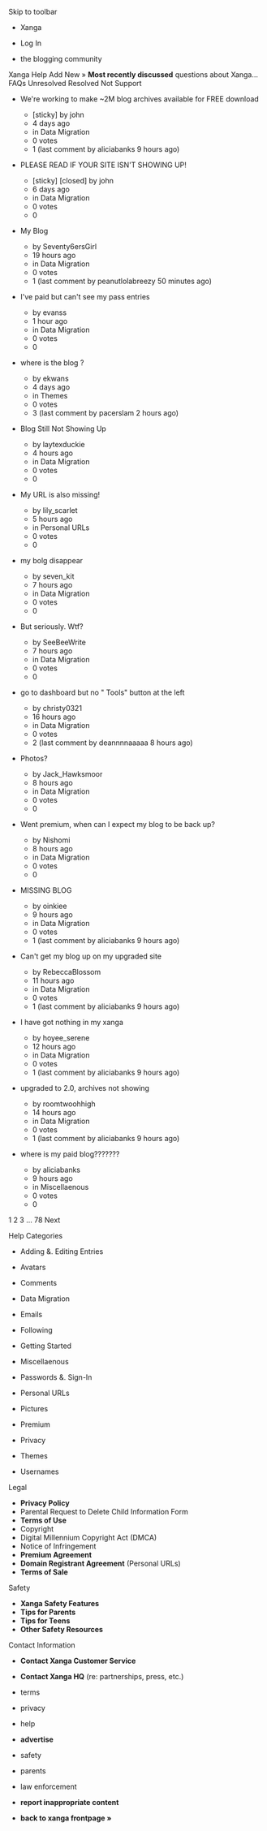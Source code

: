 Skip to toolbar

*   Xanga

*   Log In

*   the blogging community

Xanga Help Add New » **Most recently discussed** questions about Xanga… FAQs Unresolved Resolved Not Support

*   We're working to make ~2M blog archives available for FREE download
    *   \[sticky\] by john
    *   4 days ago
    *   in Data Migration
    *   0 votes
    *   1 (last comment by aliciabanks 9 hours ago)
*   PLEASE READ IF YOUR SITE ISN'T SHOWING UP!
    *   \[sticky\] \[closed\] by john
    *   6 days ago
    *   in Data Migration
    *   0 votes
    *   0

*   My Blog
    *   by Seventy6ersGirl
    *   19 hours ago
    *   in Data Migration
    *   0 votes
    *   1 (last comment by peanutlolabreezy 50 minutes ago)
*   I've paid but can't see my pass entries
    *   by evanss
    *   1 hour ago
    *   in Data Migration
    *   0 votes
    *   0
*   where is the blog ?
    *   by ekwans
    *   4 days ago
    *   in Themes
    *   0 votes
    *   3 (last comment by pacerslam 2 hours ago)
*   Blog Still Not Showing Up
    *   by laytexduckie
    *   4 hours ago
    *   in Data Migration
    *   0 votes
    *   0
*   My URL is also missing!
    *   by lily\_scarlet
    *   5 hours ago
    *   in Personal URLs
    *   0 votes
    *   0
*   my bolg disappear
    *   by seven\_kit
    *   7 hours ago
    *   in Data Migration
    *   0 votes
    *   0
*   But seriously. Wtf?
    *   by SeeBeeWrite
    *   7 hours ago
    *   in Data Migration
    *   0 votes
    *   0
*   go to dashboard but no " Tools" button at the left
    *   by christy0321
    *   16 hours ago
    *   in Data Migration
    *   0 votes
    *   2 (last comment by deannnnaaaaa 8 hours ago)
*   Photos?
    *   by Jack\_Hawksmoor
    *   8 hours ago
    *   in Data Migration
    *   0 votes
    *   0
*   Went premium, when can I expect my blog to be back up?
    *   by Nishomi
    *   8 hours ago
    *   in Data Migration
    *   0 votes
    *   0
*   MISSING BLOG
    *   by oinkiee
    *   9 hours ago
    *   in Data Migration
    *   0 votes
    *   1 (last comment by aliciabanks 9 hours ago)
*   Can't get my blog up on my upgraded site
    *   by RebeccaBlossom
    *   11 hours ago
    *   in Data Migration
    *   0 votes
    *   1 (last comment by aliciabanks 9 hours ago)
*   I have got nothing in my xanga
    *   by hoyee\_serene
    *   12 hours ago
    *   in Data Migration
    *   0 votes
    *   1 (last comment by aliciabanks 9 hours ago)
*   upgraded to 2.0, archives not showing
    *   by roomtwoohhigh
    *   14 hours ago
    *   in Data Migration
    *   0 votes
    *   1 (last comment by aliciabanks 9 hours ago)
*   where is my paid blog???????
    *   by aliciabanks
    *   9 hours ago
    *   in Miscellaenous
    *   0 votes
    *   0

1 2 3 ... 78 Next

Help Categories

*   Adding &. Editing Entries
*   Avatars
*   Comments
*   Data Migration
*   Emails
*   Following
*   Getting Started
*   Miscellaenous

*   Passwords &. Sign-In
*   Personal URLs
*   Pictures
*   Premium
*   Privacy
*   Themes
*   Usernames

Legal

*   **Privacy Policy**
*   Parental Request to Delete Child Information Form
*   **Terms of Use**
*   Copyright
*   Digital Millennium Copyright Act (DMCA)
*   Notice of Infringement
*   **Premium Agreement**
*   **Domain Registrant Agreement** (Personal URLs)
*   **Terms of Sale**

Safety

*   **Xanga Safety Features**
*   **Tips for Parents**
*   **Tips for Teens**
*   **Other Safety Resources**

Contact Information

*   **Contact Xanga Customer Service**
*   **Contact Xanga HQ** (re: partnerships, press, etc.)

*   terms
*   privacy
*   help
*   **advertise**

*   safety
*   parents
*   law enforcement
*   **report inappropriate content**

*   **back to xanga frontpage »**